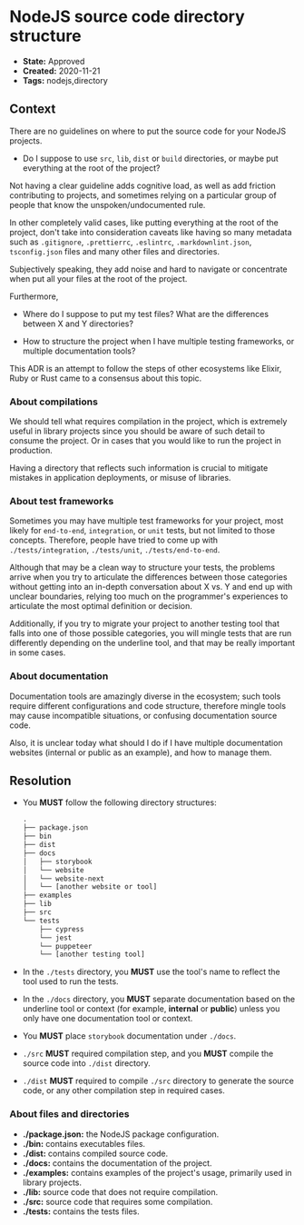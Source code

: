 # NodeJS source code directory structure

- **State:** Approved
- **Created:** 2020-11-21
- **Tags:** nodejs,directory

## Context

There are no guidelines on where to put the source code for your NodeJS
projects.

- Do I suppose to use `src`, `lib`, `dist` or `build` directories, or maybe put
  everything at the root of the project?

Not having a clear guideline adds cognitive load, as well as add friction
contributing to projects, and sometimes relying on a particular group of people
that know the unspoken/undocumented rule.

In other completely valid cases, like putting everything at the root of the
project, don't take into consideration caveats like having so many metadata such
as `.gitignore`, `.prettierrc`, `.eslintrc`, `.markdownlint.json`,
`tsconfig.json` files and many other files and directories.

Subjectively speaking, they add noise and hard to navigate or concentrate when
put all your files at the root of the project.

Furthermore,

- Where do I suppose to put my test files? What are the differences between X and
  Y directories?

- How to structure the project when I have multiple testing frameworks, or
  multiple documentation tools?

This ADR is an attempt to follow the steps of other ecosystems like Elixir,
Ruby or Rust came to a consensus about this topic.

### About compilations

We should tell what requires compilation in the project, which is extremely
useful in library projects since you should be aware of such detail to consume
the project. Or in cases that you would like to run the project in production.

Having a directory that reflects such information is crucial to mitigate mistakes
in application deployments, or misuse of libraries.

### About test frameworks

Sometimes you may have multiple test frameworks for your project, most likely
for `end-to-end`, `integration`, or `unit` tests, but not limited to those
concepts. Therefore, people have tried to come up with `./tests/integration`,
`./tests/unit`, `./tests/end-to-end`.

Although that may be a clean way to structure your tests, the problems arrive
when you try to articulate the differences between those categories without
getting into an in-depth conversation about X vs. Y and end up with unclear
boundaries, relying too much on the programmer's experiences to articulate the
most optimal definition or decision.

Additionally, if you try to migrate your project to another testing tool that
falls into one of those possible categories, you will mingle tests that are
run differently depending on the underline tool, and that may be really
important in some cases.

### About documentation

Documentation tools are amazingly diverse in the ecosystem; such tools require
different configurations and code structure, therefore mingle tools may cause
incompatible situations, or confusing documentation source code.

Also, it is unclear today what should I do if I have multiple documentation
websites (internal or public as an example), and how to manage them.

## Resolution

- You **MUST** follow the following directory structures:

  ```txt
  .
  ├── package.json
  ├── bin
  ├── dist
  ├── docs
  │   ├── storybook
  │   └── website
  │   └── website-next
  │   └── [another website or tool]
  ├── examples
  ├── lib
  ├── src
  └── tests
      ├── cypress
      └── jest
      └── puppeteer
      └── [another testing tool]
  ```

- In the `./tests` directory, you **MUST** use the tool's name to reflect the
  tool used to run the tests.
- In the `./docs` directory, you **MUST** separate documentation based on the
  underline tool or context (for example, **internal** or **public**) unless
  you only have one documentation tool or context.
- You **MUST** place `storybook` documentation under `./docs`.
- `./src` **MUST** required compilation step, and you **MUST** compile the
  source code into `./dist` directory.
- `./dist` **MUST** required to compile `./src` directory to generate
  the source code, or any other compilation step in required cases.

### About files and directories

- **./package.json:** the NodeJS package configuration.
- **./bin:** contains executables files.
- **./dist:** contains compiled source code.
- **./docs:** contains the documentation of the project.
- **./examples:** contains examples of the project's usage, primarily used
  in library projects.
- **./lib:** source code that does not require compilation.
- **./src:** source code that requires some compilation.
- **./tests:** contains the tests files.
